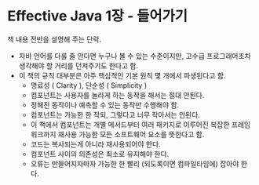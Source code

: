 # Effective Java 1장 - 들어가기

책 내용 전반을 설명해 주는 단락.
- 자바 언어를 다룰 줄 안다면 누구나 볼 수 있는 수준이지만, 고수급 프로그래머조차 생각해야 할 거리를 던져주기도 한다고 함.
- 이 책의 규칙 대부분은 아주 핵심적인 기본 원칙 몇 개에서 파생된다고 함.
  - 명료성 ( Clarity ), 단순성 ( Simplicity )
   - 컴포넌트는 사용자를 놀라게 하는 동작을 해서는 절대 안된다.
    - 정해진 동작이나 예측할 수 있는 동작만 수행해야 함.
   - 컴포넌트는 가능한 한 작되, 그렇다고 너무 작아서는 안된다.
    - 이 책에서 컴포넌트는 개별 메서드부터 여러 패키지로 이루어진 복잡한 프레임워크까지 재사용 가능한 모든 소프트웨어 요소를 뜻한다고 함.
   - 코드는 복사되는게 아니라 재사용되어야 한다.
   - 컴포넌트 사이의 의존성은 최소로 유지해야 한다.
   - 오류는 만들어지자마자 가능한 한 빨리 (되도록이면 컴파일타임에) 잡아야 한다.
